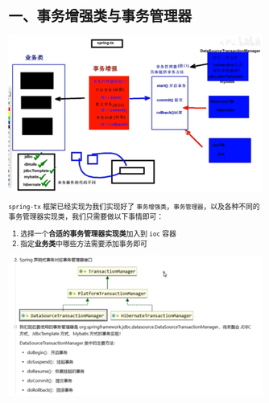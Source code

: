# 一、事务增强类与事务管理器

![image-20240607103440831](2.事务管理器的实现.assets/image-20240607103440831.png)

`spring-tx` 框架已经实现为我们实现好了 `事务增强类`，`事务管理器`，以及各种不同的事务管理器实现类，我们只需要做以下事情即可：

1. 选择一个**合适的事务管理器实现类**加入到 `ioc` 容器
2. 指定**业务类**中哪些方法需要添加事务即可

![image-20240607103712153](2.事务管理器的实现.assets/image-20240607103712153.png)